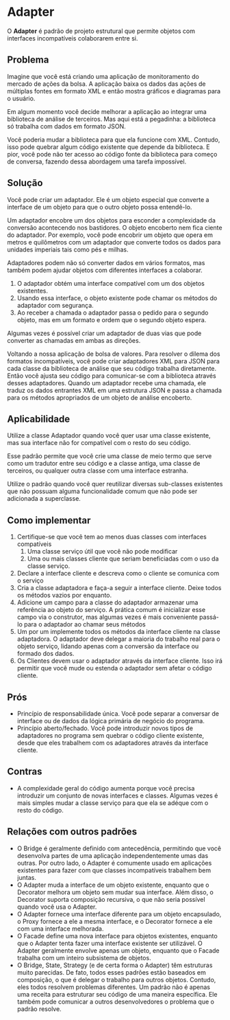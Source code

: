 # Adapter

O **Adapter** é padrão de projeto estrutural que permite objetos com interfaces incompatíveis colaborarem entre si.

## Problema

Imagine que você está criando uma aplicação de monitoramento do mercado de ações da bolsa. A aplicação baixa os dados das ações de múltiplas fontes em formato XML e então mostra gráficos e diagramas para o usuário.

Em algum momento você decide melhorar a aplicação ao integrar uma biblioteca de análise de terceiros. Mas aqui está a pegadinha: a biblioteca só trabalha com dados em formato JSON.

Você poderia mudar a biblioteca para que ela funcione com XML. Contudo, isso pode quebrar algum código existente que depende da biblioteca. E pior, você pode não ter acesso ao código fonte da biblioteca para começo de conversa, fazendo dessa abordagem uma tarefa impossível.

## Solução

Você pode criar um adaptador. Ele é um objeto especial que converte a interface de um objeto para que o outro objeto possa entendê-lo.

Um adaptador encobre um dos objetos para esconder a complexidade da conversão acontecendo nos bastidores. O objeto encoberto nem fica ciente do adaptador. Por exemplo, você pode encobrir um objeto que opera em metros e quilômetros com um adaptador que converte todos os dados para unidades imperiais tais como pés e milhas.

Adaptadores podem não só converter dados em vários formatos, mas também podem ajudar objetos com diferentes interfaces a colaborar.

1. O adaptador obtém uma interface compatível com um dos objetos existentes.
2. Usando essa interface, o objeto existente pode chamar os métodos do adaptador com segurança.
3. Ao receber a chamada o adaptador passa o pedido para o segundo objeto, mas em um formato e ordem que o segundo objeto espera.

Algumas vezes é possível criar um adaptador de duas vias que pode converter as chamadas em ambas as direções.

Voltando a nossa aplicação de bolsa de valores. Para resolver o dilema dos formatos incompatíveis, você pode criar adaptadores XML para JSON para cada classe da biblioteca de análise que seu código trabalha diretamente. Então você ajusta seu código para comunicar-se com a biblioteca através desses adaptadores. Quando um adaptador recebe uma chamada, ele traduz os dados entrantes XML em uma estrutura JSON e passa a chamada para os métodos apropriados de um objeto de análise encoberto.

## Aplicabilidade

Utilize a classe Adaptador quando você quer usar uma classe existente, mas sua interface não for compatível com o resto do seu código.

Esse padrão permite que você crie uma classe de meio termo que serve como um tradutor entre seu código e a classe antiga, uma classe de terceiros, ou qualquer outra classe com uma interface estranha.

Utilize o padrão quando você quer reutilizar diversas sub-classes existentes que não possuam alguma funcionalidade comum que não pode ser adicionada a superclasse.

## Como implementar

1. Certifique-se que você tem ao menos duas classes com interfaces compatíveis
   1. Uma classe serviço útil que você não pode modificar
   2. Uma ou mais classes cliente que seriam beneficiadas com o uso da classe serviço.
2. Declare a interface cliente e descreva como o cliente se comunica com o serviço
3. Cria a classe adaptadora e faça-a seguir a interface cliente. Deixe todos os métodos vazios por enquanto.
4. Adicione um campo para a classe do adaptador armazenar uma referência ao objeto do serviço. A prática comum é inicializar esse campo via o construtor, mas algumas vezes é mais conveniente passá-lo para o adaptador ao chamar seus métodos
5. Um por um implemente todos os métodos da interface cliente na classe adaptadora. O adaptador deve delegar a maioria do trabalho real para o objeto serviço, lidando apenas com a conversão da interface ou formado dos dados.
6. Os Clientes devem usar o adaptador através da interface cliente. Isso irá permitir que você mude ou estenda o adaptador sem afetar o código cliente.

## Prós

- Princípio de responsabilidade única. Você pode separar a conversar de interface ou de dados da lógica primária de negócio do programa.
- Princípio aberto/fechado. Você pode introduzir novos tipos de adaptadores no programa sem quebrar o código cliente existente, desde que eles trabalhem com os adaptadores através da interface cliente.

## Contras

- A complexidade geral do código aumenta porque você precisa introduzir um conjunto de novas interfaces e classes. Algumas vezes é mais simples mudar a classe serviço para que ela se adéque com o resto do código.

## Relações com outros padrões

- O Bridge é geralmente definido com antecedência, permitindo que você desenvolva partes de uma aplicação independentemente umas das outras. Por outro lado, o Adapter é comumente usado em aplicações existentes para fazer com que classes incompatíveis trabalhem bem juntas.
- O Adapter muda a interface de um objeto existente, enquanto que o Decorator melhora um objeto sem mudar sua interface. Além disso, o Decorator suporta composição recursiva, o que não seria possível quando você usa o Adapter.
- O Adapter fornece uma interface diferente para um objeto encapsulado, o Proxy fornece a ele a mesma interface, e o Decorator fornece a ele com uma interface melhorada.
- O Facade define uma nova interface para objetos existentes, enquanto que o Adapter tenta fazer uma interface existente ser utilizável. O Adapter geralmente envolve apenas um objeto, enquanto que o Facade trabalha com um inteiro subsistema de objetos.
- O Bridge, State, Strategy (e de certa forma o Adapter) têm estruturas muito parecidas. De fato, todos esses padrões estão baseados em composição, o que é delegar o trabalho para outros objetos. Contudo, eles todos resolvem problemas diferentes. Um padrão não é apenas uma receita para estruturar seu código de uma maneira específica. Ele também pode comunicar a outros desenvolvedores o problema que o padrão resolve.
